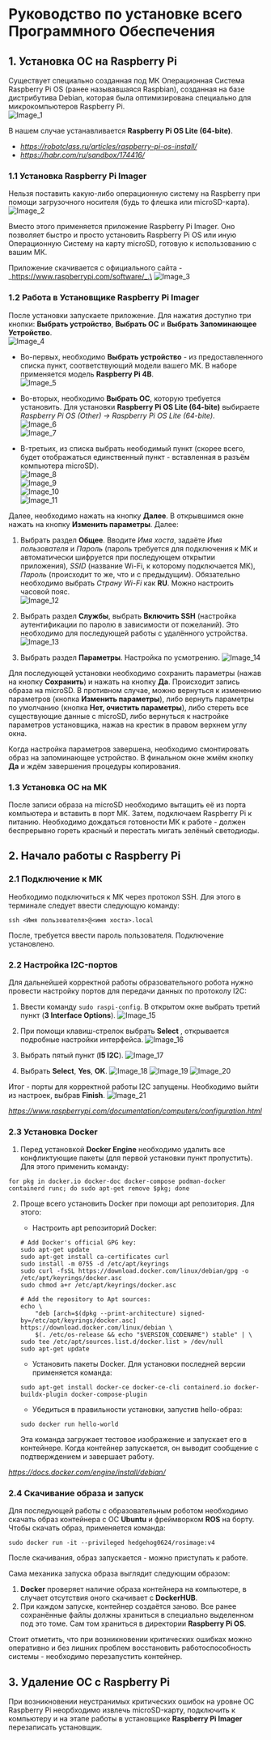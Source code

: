 # Руководство по установке всего Программного Обеспечения

## 1. Установка ОС на Raspberry Pi
Существует специально созданная под МК Операционная Система Raspberry Pi OS (ранее называвшаяся Raspbian), созданная на базе дистрибутива Debian, которая была оптимизирована специально для микрокомпьютеров Raspberry Pi.\
![Image_1](https://github.com/Hedgehog0224/catkin_ws/blob/docs/Documentation/Images/003-1-1.png)

В нашем случае устанавливается **Raspberry Pi OS Lite (64-bite)**.

- _https://robotclass.ru/articles/raspberry-pi-os-install/_
- _https://habr.com/ru/sandbox/174416/_


### 1.1 Установка Raspberry Pi Imager
Нельзя поставить какую-либо операционную систему на Raspberry при помощи загрузочного носителя (будь то флешка или microSD-карта).\
![Image_2](https://github.com/Hedgehog0224/catkin_ws/blob/docs/Documentation/Images/003-1-2.jpg)

Вместо этого применяется приложение Raspberry Pi Imager. Оно позволяет быстро и просто установить Raspberry Pi OS или иную Операционную Систему на карту microSD, готовую к использованию с вашим МК.

Приложение скачивается с официального сайта - _https://www.raspberrypi.com/software/_.\
![Image_3](https://github.com/Hedgehog0224/catkin_ws/blob/docs/Documentation/Images/003-1-3.png)


### 1.2 Работа в Установщике Raspberry Pi Imager
После установки запускаете приложение. Для нажатия доступно три кнопки: **Выбрать устройство**, **Выбрать ОС** и **Выбрать Запоминающее Устройство**.\
![Image_4](https://github.com/Hedgehog0224/catkin_ws/blob/docs/Documentation/Images/003-1-4.png)

- Во-первых, необходимо **Выбрать устройство** - из предоставленного списка пункт, соответствующий модели вашего МК. В наборе применяется модель **Raspberry Pi 4B**.\
![Image_5](https://github.com/Hedgehog0224/catkin_ws/blob/docs/Documentation/Images/003-1-5.png)

- Во-вторых, необходимо **Выбрать ОС**, которую требуется установить. Для установки **Raspberry Pi OS Lite (64-bite)** выбираете *Raspberry Pi OS (Other) -> Raspberry Pi OS Lite (64-bite)*.\
![Image_6](https://github.com/Hedgehog0224/catkin_ws/blob/docs/Documentation/Images/003-1-6.png)\
![Image_7](https://github.com/Hedgehog0224/catkin_ws/blob/docs/Documentation/Images/003-1-7.png)

- В-третьих, из списка выбрать неободимый пункт (скорее всего, будет отображаться единственный пункт - вставленная в разъём компьютера microSD).\
![Image_8](https://github.com/Hedgehog0224/catkin_ws/blob/docs/Documentation/Images/003-1-8.png)\
![Image_9](https://github.com/Hedgehog0224/catkin_ws/blob/docs/Documentation/Images/003-1-9.png)\
![Image_10](https://github.com/Hedgehog0224/catkin_ws/blob/docs/Documentation/Images/003-1-10.png)\
![Image_11](https://github.com/Hedgehog0224/catkin_ws/blob/docs/Documentation/Images/003-1-11.png)

Далее, необходимо нажать на кнопку **Далее**. В открывшимся окне нажать на кнопку **Изменить параметры**. Далее:
1. Выбрать раздел **Общее**. Вводите *Имя хоста*, задаёте *Имя пользователя* и *Пароль* (пароль требуется для подключения к МК и автоматически шифруется при последующем открытии приложения), *SSID* (название Wi-Fi, к которому подключается МК), *Пароль* (происходит то же, что и с предыдущим). Обязательно необходимо выбрать *Страну Wi-Fi* как **RU**. Можно настроить часовой пояс.\
![Image_12](https://github.com/Hedgehog0224/catkin_ws/blob/docs/Documentation/Images/003-1-12.png)

2. Выбрать раздел **Службы**, выбрать **Включить SSH** (настройка аутентификации по паролю в зависимости от пожеланий). Это необходимо для последующей работы с удалённого устройства.
![Image_13](https://github.com/Hedgehog0224/catkin_ws/blob/docs/Documentation/Images/003-1-13.png)

3. Выбрать раздел **Параметры**. Настройка по усмотрению.
![Image_14](https://github.com/Hedgehog0224/catkin_ws/blob/docs/Documentation/Images/003-1-14.png)

Для последующей установки необходимо сохранить параметры (нажав на кнопку **Сохранить**) и нажать на кнопку **Да**. Происходит запись образа на microSD. В противном случае, можно вернуться к изменению параметров (кнопка **Изменить параметры**), либо вернуть параметры по умолчанию (кнопка **Нет, очистить параметры**), либо стереть все существующие данные с microSD, либо вернуться к настройке параметров установщика, нажав на крестик в правом верхнем углу окна.

Когда настройка параметров завершена, необходимо смонтировать образ на запоминающее устройство. В финальном окне жмём кнопку **Да** и ждём завершения процедуры копирования.

### 1.3 Установка ОС на МК
После записи образа на microSD необходимо вытащить её из порта компьютера и вставить в порт МК. Затем, подключаем Raspberry Pi к питанию. Необходимо дождаться готовности МК к работе - должен беспрерывно гореть красный и перестать мигать зелёный светодиоды.


## 2. Начало работы с Raspberry Pi
### 2.1 Подключение к МК
Необходимо подключиться к МК через протокол SSH. Для этого в терминале следует ввести следующую команду:

```
ssh <Имя пользователя>@<имя хоста>.local
```
После, требуется ввести пароль пользователя. Подключение установлено.

### 2.2 Настройка I2C-портов
Для дальнейшей корректной работы образовательного робота нужно провести настройку портов для передачи данных по протоколу I2C:
1. Ввести команду ```sudo raspi-config```. В открытом окне выбрать третий пункт (**3 Interface Options**).
![Image_15](https://github.com/Hedgehog0224/catkin_ws/blob/docs/Documentation/Images/003-1-15.png)

2. При помощи клавиш-стрелок выбрать **Select** , открывается подробные настройки интерфейса.
![Image_16](https://github.com/Hedgehog0224/catkin_ws/blob/docs/Documentation/Images/003-1-16.png)

3. Выбрать пятый пункт (**I5 I2C**).
![Image_17](https://github.com/Hedgehog0224/catkin_ws/blob/docs/Documentation/Images/003-1-17.png)

4. Выбрать **Select**, **Yes**, **OK**.
![Image_18](https://github.com/Hedgehog0224/catkin_ws/blob/docs/Documentation/Images/003-1-18.png)
![Image_19](https://github.com/Hedgehog0224/catkin_ws/blob/docs/Documentation/Images/003-1-19.png)
![Image_20](https://github.com/Hedgehog0224/catkin_ws/blob/docs/Documentation/Images/003-1-20.png)

Итог - порты для корректной работы I2C запущены. Необходимо выйти из настроек, выбрав **Finish**.
![Image_21](https://github.com/Hedgehog0224/catkin_ws/blob/docs/Documentation/Images/003-1-21.png)


_https://www.raspberrypi.com/documentation/computers/configuration.html_

### 2.3 Установка Docker
1. Перед установкой **Docker Engine** необходимо удалить все конфликтующие пакеты (для первой установки пункт пропустить). Для этого применить команду:
```
for pkg in docker.io docker-doc docker-compose podman-docker containerd runc; do sudo apt-get remove $pkg; done
```
2. Проще всего установить Docker при помощи apt репозитория. Для этого:
    - Настроить apt репозиторий Docker:
    ```
    # Add Docker's official GPG key:
    sudo apt-get update
    sudo apt-get install ca-certificates curl
    sudo install -m 0755 -d /etc/apt/keyrings
    sudo curl -fsSL https://download.docker.com/linux/debian/gpg -o /etc/apt/keyrings/docker.asc
    sudo chmod a+r /etc/apt/keyrings/docker.asc

    # Add the repository to Apt sources:
    echo \
        "deb [arch=$(dpkg --print-architecture) signed-by=/etc/apt/keyrings/docker.asc] https://download.docker.com/linux/debian \
        $(. /etc/os-release && echo "$VERSION_CODENAME") stable" | \
    sudo tee /etc/apt/sources.list.d/docker.list > /dev/null
    sudo apt-get update
    ```
    - Установить пакеты Docker. Для установки последней версии применяется команда:
    ```
    sudo apt-get install docker-ce docker-ce-cli containerd.io docker-buildx-plugin docker-compose-plugin
    ```
    
    - Убедиться в правильности установки, запустив hello-образ:
    ```
    sudo docker run hello-world
    ```
    Эта команда загружает тестовое изображение и запускает его в контейнере. Когда контейнер запускается, он выводит сообщение с подтверждением и завершает работу.

_https://docs.docker.com/engine/install/debian/_

### 2.4 Скачивание образа и запуск
Для последующей работы с образовательным роботом необходимо скачать образ контейнера с ОС **Ubuntu** и фреймворком **ROS** на борту.\
Чтобы скачать образ, применяется команда:
```
sudo docker run -it --privileged hedgehog0624/rosimage:v4
```
После скачивания, образ запускается - можно приступать к работе.

Сама механика запуска образа выглядит следующим образом:
1. **Docker** проверяет наличие образа контейнера на компьютере, в случает отсутствия оного скачивает с **DockerHUB**.
2. При каждом запуске, контейнер создаётся заново. Все ранее сохранённые файлы должны храниться в специально выделенном под это томе. Сам том храниться в директории **Raspberry Pi OS**.

Стоит отметить, что при возникновении критических ошибках можно оперативно и без лишних проблем восстановить работоспособность системы - необходимо перезапустить контейнер.

## 3. Удаление ОС с Raspberry Pi
При возникновении неустранимых критических ошибок на уровне ОС Raspberry Pi неорбходимо извлечь microSD-карту, подключить к компьютеру и на этапе работы в установщике **Raspberry Pi Imager** перезаписать установщик.